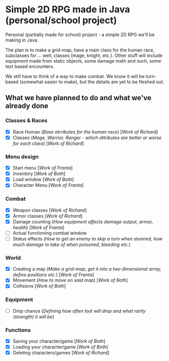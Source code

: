 # Simple 2D RPG made in Java (personal/school project)
Personal (partially made for school) project - a simple 2D RPG we'll be making in Java. 

The plan is to make a grid-map, have a main class for the human race, subclasses for ... well, classes (mage, knight, etc.). Other stuff will include equipment made from static objects, some damage math and such, some text based encounters.

We still have to think of a way to make combat. We know it will be turn-based (somewhat easier to make), but the details are yet to be fleshed out.

## What we have planned to do and what we've already done
### Classes & Races
- [x] Race Human (*Base atrributes for the human race*) [*Work of Richard*]
- [x] Classes (*Mage, Warrior, Ranger - which attributes are better or worse for each class*) [*Work of Richard*]
### Menu design
- [x] Start menu [*Work of Franta*]
- [x] Inventory [*Work of Both*]
- [x] Load window [*Work of Both*]
- [x] Character Menu [*Work of Franta*]
### Combat
- [x] Weapon classes [*Work of Richard*]
- [x] Armor classes [*Work of Richard*]
- [x] Damage counting (*How equipment affects damage output, armor, health*) [*Work of Franta*]
- [ ] Actual functioning combat window
- [ ] Status effects (*How to get an enemy to skip a turn when stunned, how much damage to take of when poisoned, bleeding etc.*)
### World
- [x] Creating a map (*Make a grid-map, get it into a two dimensional array, define positions etc.*) [*Work of Franta*]
- [x] Movement (*How to move on said map*) [*Work of Both*]
- [x] Collisions [*Work of Both*]
### Equipment
- [ ] Drop chance (*Defining how often loot will drop and what rarity (strength) it will be*)
### Functions
- [x] Saving your character/game [*Work of Both*]
- [x] Loading your character/game [*Work of Both*]
- [x] Deleting characters/games [*Work of Richard*]
